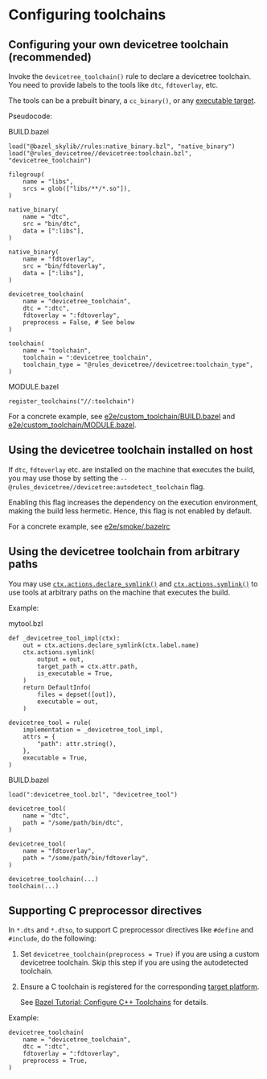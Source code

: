 # Configuring toolchains

## Configuring your own devicetree toolchain (recommended)

Invoke the `devicetree_toolchain()` rule to declare a devicetree toolchain. You
need to provide labels to the tools like `dtc`, `fdtoverlay`, etc.

The tools can be a prebuilt binary, a `cc_binary()`, or any
[executable target](https://bazel.build/extending/rules#executable_rules_and_test_rules).

Pseudocode:

BUILD.bazel

```starlark
load("@bazel_skylib//rules:native_binary.bzl", "native_binary")
load("@rules_devicetree//devicetree:toolchain.bzl", "devicetree_toolchain")

filegroup(
    name = "libs",
    srcs = glob(["libs/**/*.so"]),
)

native_binary(
    name = "dtc",
    src = "bin/dtc",
    data = [":libs"],
)

native_binary(
    name = "fdtoverlay",
    src = "bin/fdtoverlay",
    data = [":libs"],
)

devicetree_toolchain(
    name = "devicetree_toolchain",
    dtc = ":dtc",
    fdtoverlay = ":fdtoverlay",
    preprocess = False, # See below
)

toolchain(
    name = "toolchain",
    toolchain = ":devicetree_toolchain",
    toolchain_type = "@rules_devicetree//devicetree:toolchain_type",
)
```

MODULE.bazel

```starlark
register_toolchains("//:toolchain")
```

For a concrete example, see
[e2e/custom_toolchain/BUILD.bazel](../e2e/custom_toolchain/BUILD.bazel)
and
[e2e/custom_toolchain/MODULE.bazel](../e2e/custom_toolchain/MODULE.bazel).


## Using the devicetree toolchain installed on host

If `dtc`, `fdtoverlay` etc. are installed on the machine that executes
the build, you may use those by setting the
`--@rules_devicetree//devicetree:autodetect_toolchain` flag.

Enabling this flag increases the dependency on the execution environment,
making the build less hermetic. Hence, this flag is not enabled by default.

For a concrete example, see
[e2e/smoke/.bazelrc](../e2e/smoke/.bazelrc)

## Using the devicetree toolchain from arbitrary paths

You may use
[`ctx.actions.declare_symlink()`](https://bazel.build/rules/lib/builtins/actions#declare_symlink)
and
[`ctx.actions.symlink()`](https://bazel.build/rules/lib/builtins/actions#symlink)
to use tools at arbitrary paths on the machine that executes the build.

Example:

mytool.bzl

```starlark
def _devicetree_tool_impl(ctx):
    out = ctx.actions.declare_symlink(ctx.label.name)
    ctx.actions.symlink(
        output = out,
        target_path = ctx.attr.path,
        is_executable = True,
    )
    return DefaultInfo(
        files = depset([out]),
        executable = out,
    )

devicetree_tool = rule(
    implementation = _devicetree_tool_impl,
    attrs = {
        "path": attr.string(),
    },
    executable = True,
)
```

BUILD.bazel

```starlark
load(":devicetree_tool.bzl", "devicetree_tool")

devicetree_tool(
    name = "dtc",
    path = "/some/path/bin/dtc",
)

devicetree_tool(
    name = "fdtoverlay",
    path = "/some/path/bin/fdtoverlay",
)

devicetree_toolchain(...)
toolchain(...)
```

## Supporting C preprocessor directives

In `*.dts` and `*.dtso`, to support C preprocessor directives like
`#define` and `#include`, do the following:

1.  Set `devicetree_toolchain(preprocess = True)` if you are using a custom
    devicetree toolchain. Skip this step if you are using the autodetected
    toolchain.
2.  Ensure a C toolchain is registered for the corresponding
    [target platform](https://bazel.build/extending/platforms).

    See
    [Bazel Tutorial: Configure C++ Toolchains](https://bazel.build/tutorials/ccp-toolchain-config)
    for details.

Example:

```
devicetree_toolchain(
    name = "devicetree_toolchain",
    dtc = ":dtc",
    fdtoverlay = ":fdtoverlay",
    preprocess = True,
)
```
